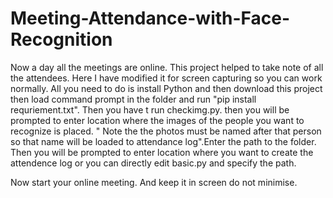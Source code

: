 # Meeting-Attendance-with-Face-Recognition
Now a day all the meetings are online. This project helped to take note of all the attendees. Here I have modified it for screen capturing so you can work normally. 
All you need to do is install Python and then download this project then load command prompt in the folder and run "pip install requriement.txt".
Then you have t run checkimg.py. then you will be prompted to enter location where the images of the people you want to recognize is placed. " Note the the photos must be named after that person so that name will be loaded to attendance log".Enter the path to the folder.
Then you will be prompted to enter location where you want to create the attendence log or you can directly edit basic.py and specify the path.

Now start your online meeting. And keep it in screen do not minimise. 
